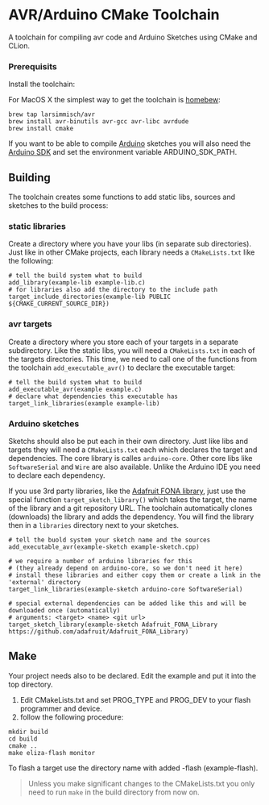 # AVR/Arduino CMake Toolchain

A toolchain for compiling avr code and Arduino Sketches using CMake and CLion.

### Prerequisits

Install the toolchain:

For MacOS X the simplest way to get the toolchain is [homebew](http://brew.sh/):

```
brew tap larsimmisch/avr
brew install avr-binutils avr-gcc avr-libc avrdude
brew install cmake
```

If you want to be able to compile [Arduino](https://www.arduino.cc/) sketches you will also need
the [Arduino SDK](https://www.arduino.cc/en/Main/Software) and set the environment variable ARDUINO_SDK_PATH.

## Building

The toolchain creates some functions to add static libs, sources and sketches to the build process:

### static libraries

Create a directory where you have your libs (in separate sub directories). Just like in other CMake projects, each
library needs a ```CMakeLists.txt``` like the following:

```
# tell the build system what to build
add_library(example-lib example-lib.c)
# for libraries also add the directory to the include path
target_include_directories(example-lib PUBLIC ${CMAKE_CURRENT_SOURCE_DIR})
```

### avr targets

Create a directory where you store each of your targets in a separate subdirectory. Like the static libs, you will
need a ```CMakeLists.txt``` in each of the targets directories. This time, we need to call one of the functions from
the toolchain ```add_executable_avr()``` to declare the executable target:

```
# tell the build system what to build
add_executable_avr(example example.c)
# declare what dependencies this executable has
target_link_libraries(example example-lib)
```

### Arduino sketches

Sketchs should also be put each in their own directory. Just like libs and targets they will need a
```CMakeLists.txt``` each which declares the target and dependencies. The core library is calles ```arduino-core```.
Other core libs like ```SoftwareSerial``` and ```Wire``` are also available. Unlike the Arduino IDE you need to
declare each dependency.

If you use 3rd party libraries, like the [Adafruit FONA library](https://github.com/adafruit/Adafruit_FONA_Library),
just use the special function ```target_sketch_library()``` which takes the target, the name of the library and a
git repository URL. The toolchain automatically clones (downloads) the library and adds the dependency. You will
find the library then in a ```libraries``` directory next to your sketches.

```
# tell the buold system your sketch name and the sources
add_executable_avr(example-sketch example-sketch.cpp)

# we require a number of arduino libraries for this
# (they already depend on arduino-core, so we don't need it here)
# install these libraries and either copy them or create a link in the 'external' directory
target_link_libraries(example-sketch arduino-core SoftwareSerial)

# special external dependencies can be added like this and will be downloaded once (automatically)
# arguments: <target> <name> <git url>
target_sketch_library(example-sketch Adafruit_FONA_Library https://github.com/adafruit/Adafruit_FONA_Library)
```

## Make

Your project needs also to be declared. Edit the example and put it into the top directory.

1. Edit CMakeLists.txt and set PROG_TYPE and PROG_DEV to your flash programmer and device.
2. follow the following procedure:

```
mkdir build
cd build
cmake ..
make eliza-flash monitor
```

To flash a target use the directory name with added -flash (example-flash).

> Unless you make significant changes to the CMakeLists.txt you only need to run ```make``` in
> the build directory from now on.
